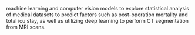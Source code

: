 machine learning and computer vision models to explore statistical analysis of medical datasets to predict factors such as post-operation mortality and total icu stay, as well as utilizing deep learning to perform CT segmentation from MRI scans.
